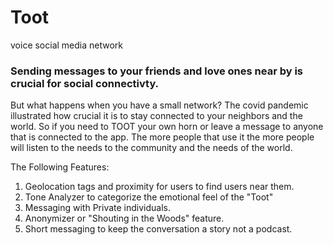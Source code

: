 # Toot
voice social media network

### Sending messages to your friends and love ones near by is crucial for social connectivty. 
But what happens when you have a small network? The covid pandemic illustrated how crucial it is to stay connected to your neighbors and the world. So if you need to TOOT your own horn or leave a message to anyone that is connected to the app. The more people that use it the more people will listen to the needs to the community and the needs of the world.

The Following Features:
1. Geolocation tags and proximity for users to find users near them.
2. Tone Analyzer to categorize the emotional feel of the "Toot"
3. Messaging with Private individuals. 
4. Anonymizer or "Shouting in the Woods" feature. 
5. Short messaging to keep the conversation a story not a podcast. 


